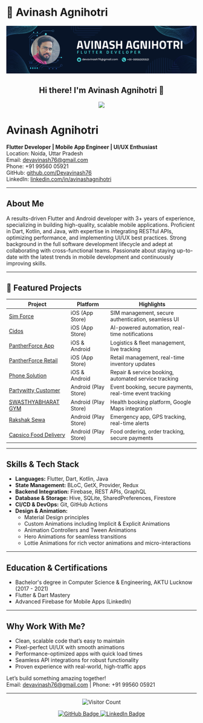 
# 🚀 Avinash Agnihotri  
![Banner](https://raw.githubusercontent.com/Devavinash76/Devavinash76/refs/heads/main/BannerImg.png)

<h2 align="center">Hi there! I'm Avinash Agnihotri 👋</h2>

<p align="center">
  <img src="https://readme-typing-svg.herokuapp.com?color=%2336BCF7&size=32&center=true&width=600&height=50&lines=Android+%7C+iOS+Developer;Clean+Architecture+%7C+State+Management;BLoC+%7C+GetX+%7C+Provider;UI%2FUX+Designer+%7C+Canva+%7C+Figma">
</p>


# Avinash Agnihotri

**Flutter Developer | Mobile App Engineer | UI/UX Enthusiast**  
Location: Noida, Uttar Pradesh  
Email: [devavinash76@gmail.com](mailto:devavinash76@gmail.com)  
Phone: +91 99560 05921   
GitHub: [github.com/Devavinash76](https://github.com/Devavinash76)  
LinkedIn: [linkedin.com/in/avinashagnihotri](https://linkedin.com/in/avinashagnihotri)  

---

## About Me

A results-driven Flutter and Android developer with 3+ years of experience, specializing in building high-quality, scalable mobile applications. Proficient in Dart, Kotlin, and Java, with expertise in integrating RESTful APIs, optimizing performance, and implementing UI/UX best practices. Strong background in the full software development lifecycle and adept at collaborating with cross-functional teams. Passionate about staying up-to-date with the latest trends in mobile development and continuously improving skills.

---

## 🚀 Featured Projects

| Project                | Platform        | Highlights                                               |
|------------------------|-----------------|----------------------------------------------------------|
| [Sim Force](https://apps.apple.com/app/idYOUR_APP_ID)          | iOS (App Store) | SIM management, secure authentication, seamless UI       |
| [Cidos](https://apps.apple.com/app/idYOUR_APP_ID)              | iOS (App Store) | AI-powered automation, real-time notifications           |
| [PantherForce App](https://apps.apple.com/app/idYOUR_APP_ID)   | iOS & Android   | Logistics & fleet management, live tracking               |
| [PantherForce Retail](https://apps.apple.com/app/idYOUR_APP_ID)| iOS (App Store) | Retail management, real-time inventory updates            |
| [Phone Solution](https://apps.apple.com/app/idYOUR_APP_ID)     | iOS & Android   | Repair & service booking, automated service tracking      |
| [Partywitty Customer](https://play.google.com/store/apps/details?id=YOUR_PACKAGE_NAME) | Android (Play Store) | Event booking, secure payments, real-time event tracking |
| [SWASTHYABHARAT GYM](https://play.google.com/store/apps/details?id=YOUR_PACKAGE_NAME) | Android (Play Store) | Health booking platform, Google Maps integration          |
| [Rakshak Sewa](https://play.google.com/store/apps/details?id=YOUR_PACKAGE_NAME)       | Android (Play Store) | Emergency app, GPS tracking, real-time alerts             |
| [Capsico Food Delivery](https://play.google.com/store/apps/details?id=YOUR_PACKAGE_NAME) | Android (Play Store) | Food ordering, order tracking, secure payments            |

---

## Skills & Tech Stack

- **Languages:** Flutter, Dart, Kotlin, Java  
- **State Management:** BLoC, GetX, Provider, Redux  
- **Backend Integration:** Firebase, REST APIs, GraphQL  
- **Database & Storage:** Hive, SQLite, SharedPreferences, Firestore  
- **CI/CD & DevOps:** Git, GitHub Actions  
- **Design & Animation:**  
  - Material Design principles  
  - Custom Animations including Implicit & Explicit Animations  
  - Animation Controllers and Tween Animations  
  - Hero Animations for seamless transitions  
  - Lottie Animations for rich vector animations and micro-interactions  

---

## Education & Certifications

- Bachelor's degree in Computer Science & Engineering, AKTU Lucknow (2017 - 2021)  
- Flutter & Dart Mastery  
- Advanced Firebase for Mobile Apps (LinkedIn)  

---

## Why Work With Me?

- Clean, scalable code that’s easy to maintain  
- Pixel-perfect UI/UX with smooth animations  
- Performance-optimized apps with quick load times  
- Seamless API integrations for robust functionality  
- Proven experience with real-world, high-traffic apps  

Let’s build something amazing together!  
Email: [devavinash76@gmail.com](mailto:devavinash76@gmail.com) | Phone: +91 99560 05921  

---

<p align="center">
  <img src="https://profile-counter.glitch.me/Devavinash76/count.svg" alt="Visitor Count" />
</p>

<p align="center">
  <a href="https://github.com/Devavinash76" target="_blank">
    <img src="https://img.shields.io/badge/GitHub-Devavinash76-181717?style=for-the-badge&logo=github&logoColor=white" alt="GitHub Badge" />
  </a>
  <a href="https://linkedin.com/in/avinashagnihotri" target="_blank">
    <img src="https://img.shields.io/badge/LinkedIn-Avinash_Agnihotri-0077B5?style=for-the-badge&logo=linkedin&logoColor=white" alt="LinkedIn Badge" />
  </a>
</p>
